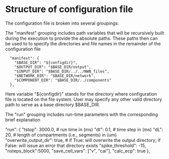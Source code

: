 # Structure of configuration file
The configuration file is broken into several groupings:

The "manifest" grouping includes path variables that will be recursively built during the execution to provide the absolute paths. These paths then can be used to to specify the directories and file names in the remainder of the configuration file 
```
  "manifest": {
    "$BASE_DIR": "${configdir}",
    "$OUTPUT_DIR": "$BASE_DIR/output",
    "$INPUT_DIR": "$BASE_DIR/../../NWB_files",
    "$NETWORK_DIR": "$BASE_DIR/network",
    "$COMPONENT_DIR": "$BASE_DIR/../components"
  },
```
Here variable "${configdir}" stands for the directory where configuration file is located on the file system. User may specify any other valid directory path to serve as a base directory $BASE_DIR.

The "run" grouping includes run-time parameters with the corresponding brief explanation

  "run": {
    "tstop": 3000.0,					# run time in (ms)
    "dt": 0.1,							# time step in (ms)	
    "dL": 20,							# length of compartments (i.e., segments) in (um)
    "overwrite_output_dir": true,		# if True: will overwrite the output directory; if False: will issue an error that directory exists
    "spike_threshold": -15,
    "nsteps_block":5000,
    "save_cell_vars": ["v", "cai"],
    "calc_ecp": true
  },

